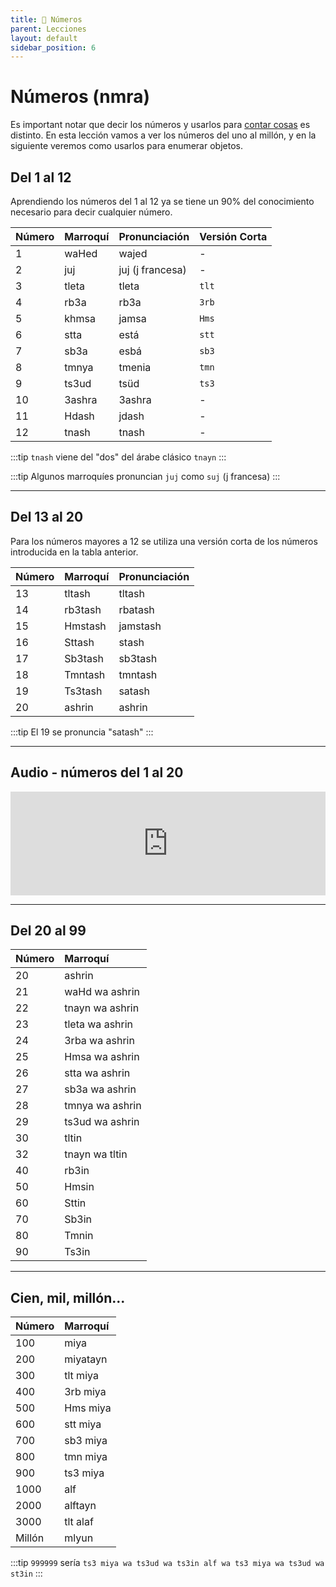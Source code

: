 ```yaml
---
title: 🔢 Números
parent: Lecciones
layout: default
sidebar_position: 6
---
```


# Números (nmra)

Es important notar que decir los números y usarlos para [contar cosas](./cantidades) es distinto. En esta lección vamos a ver los números del uno al millón, y en la siguiente veremos como usarlos para enumerar objetos. 

## Del 1 al 12

Aprendiendo los números del 1 al 12 ya se tiene un 90% del conocimiento necesario para decir cualquier número.

| Número | Marroquí | Pronunciación    | Versión Corta |
|:-------|:---------|:-----------------|---------------|
| 1      | waHed    | wajed            | -             |
| 2      | juj      | juj (j francesa) | -             |
| 3      | tleta    | tleta            | `tlt`         |
| 4      | rb3a     | rb3a             | `3rb`         |
| 5      | khmsa    | jamsa            | `Hms`         |
| 6      | stta     | está             | `stt`         |
| 7      | sb3a     | esbá             | `sb3`         |
| 8      | tmnya    | tmenia           | `tmn`         |
| 9      | ts3ud    | tsüd             | `ts3`         |
| 10     | 3ashra   | 3ashra           | -             |
| 11     | Hdash    | jdash            | -             |
| 12     | tnash    | tnash            | -             |

:::tip
`tnash` viene del "dos" del árabe clásico `tnayn`
:::

:::tip
Algunos marroquíes pronuncian `juj` como `suj` (j francesa)
:::

---

## Del 13 al 20

Para los números mayores a 12 se utiliza una versión corta de los números introducida en la tabla anterior.

| Número | Marroquí | Pronunciación |
|:-------|:---------|:--------------|
| 13     | tltash   | tltash        |
| 14     | rb3tash  | rbatash       |
| 15     | Hmstash  | jamstash      |
| 16     | Sttash   | stash         |
| 17     | Sb3tash  | sb3tash       |
| 18     | Tmntash  | tmntash       |
| 19     | Ts3tash  | satash        |
| 20     | ashrin   | ashrin        |


:::tip
El 19 se pronuncia "satash"
:::

---

## Audio - números del 1 al 20

<iframe width="100%" height="166" scrolling="no" frameborder="no" src="https://w.soundcloud.com/player/?url=https%3A//api.soundcloud.com/tracks/121192548&amp;color=ff6600&amp;auto_play=false&amp;show_artwork=true"></iframe>

---

## Del 20 al 99

| Número | Marroquí        |
|:-------|:----------------|
| 20     | ashrin          |
| 21     | waHd wa ashrin  |
| 22     | tnayn wa ashrin |
| 23     | tleta wa ashrin |
| 24     | 3rba wa ashrin  |
| 25     | Hmsa wa ashrin  |
| 26     | stta wa ashrin  |
| 27     | sb3a wa ashrin  |
| 28     | tmnya wa ashrin |
| 29     | ts3ud wa ashrin |
| 30     | tltin           |
| 32     | tnayn wa tltin  |
| 40     | rb3in           |
| 50     | Hmsin           |
| 60     | Sttin           |
| 70     | Sb3in           |
| 80     | Tmnin           |
| 90     | Ts3in           |

---

## Cien, mil, millón... 

| Número | Marroquí |
|:-------|:---------|
| 100    | miya     |
| 200    | miyatayn |
| 300    | tlt miya |
| 400    | 3rb miya |
| 500    | Hms miya |
| 600    | stt miya |
| 700    | sb3 miya |
| 800    | tmn miya |
| 900    | ts3 miya |
| 1000   | alf      |
| 2000   | alftayn  |
| 3000   | tlt alaf |
| Millón | mlyun    |

:::tip
`999999` sería `ts3 miya wa ts3ud wa ts3in alf wa ts3 miya wa ts3ud wa st3in` 
:::